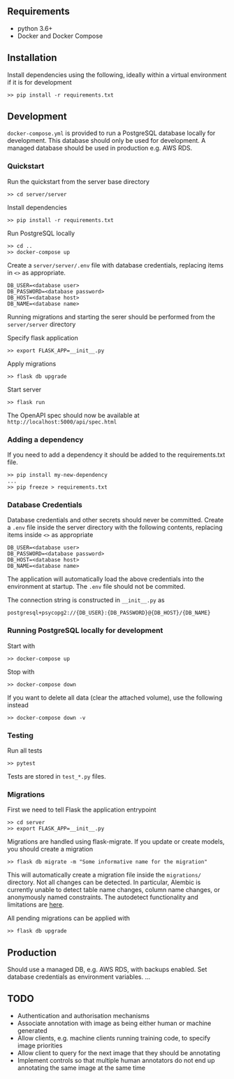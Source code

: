 ## Requirements
* python 3.6+
* Docker and Docker Compose

## Installation

Install dependencies using the following, ideally within a virtual environment if it is for development
```
>> pip install -r requirements.txt 
```

## Development
```docker-compose.yml``` is provided to run a PostgreSQL database locally for development. This database should only
be used for development. A managed database should be used in production e.g. AWS RDS.

### Quickstart
Run the quickstart from the server base directory
```
>> cd server/server
```
Install dependencies
```
>> pip install -r requirements.txt
```
Run PostgreSQL locally
```
>> cd ..
>> docker-compose up
```
Create a `server/server/.env` file with database credentials, replacing items in `<>` as appropriate.
```.env
DB_USER=<database user>
DB_PASSWORD=<database password>
DB_HOST=<database host>
DB_NAME=<database name>
```
Running migrations and starting the serer should be performed from the `server/server` directory

Specify flask application
```
>> export FLASK_APP=__init__.py
```
Apply migrations
```
>> flask db upgrade
```
Start server
```
>> flask run
```
The OpenAPI spec should now be available at `http://localhost:5000/api/spec.html`
### Adding a dependency
If you need to add a dependency it should be added to the requirements.txt file.
```
>> pip install my-new-dependency
...
>> pip freeze > requirements.txt
```


### Database Credentials
Database credentials and other secrets should never be committed. Create a ```.env``` file inside the server directory with the following contents, replacing items inside `<>` as appropriate
```.env
DB_USER=<database user>
DB_PASSWORD=<database password>
DB_HOST=<database host>
DB_NAME=<database name>
```
The application will automatically load the above credentials into the environment at startup. The `.env` file should not be commited.

The connection string is constructed in ```__init__.py``` as
```
postgresql+psycopg2://{DB_USER}:{DB_PASSWORD}@{DB_HOST}/{DB_NAME}
```

### Running PostgreSQL locally for development
Start with
```
>> docker-compose up
```

Stop with
```
>> docker-compose down
```

If you want to delete all data (clear the attached volume), use the following instead
```
>> docker-compose down -v
```

### Testing
Run all tests
```
>> pytest
```

Tests are stored in `test_*.py` files.
### Migrations
First we need to tell Flask the application entrypoint
```
>> cd server
>> export FLASK_APP=__init__.py
```

Migrations are handled using flask-migrate. If you update or create models, you should create a migration
```
>> flask db migrate -m "Some informative name for the migration"
```
This will automatically create a migration file inside the `migrations/` directory. Not all changes can be detected. In particular, 
Alembic is currently unable to detect table name changes, column name changes, or anonymously named constraints. The autodetect 
functionality and limitations are [here](https://alembic.sqlalchemy.org/en/latest/autogenerate.html#what-does-autogenerate-detect-and-what-does-it-not-detect).

All pending migrations can be applied with
```
>> flask db upgrade
```

## Production
Should use a managed DB, e.g. AWS RDS, with backups enabled.
Set database credentials as environment variables.
...


## TODO 
* Authentication and authorisation mechanisms
* Associate annotation with image as being either human or machine generated
* Allow clients, e.g. machine clients running training code, to specify image priorities
* Allow client to query for the next image that they should be annotating
* Implement controls so that multiple human annotators do not end up annotating the same
image at the same time
